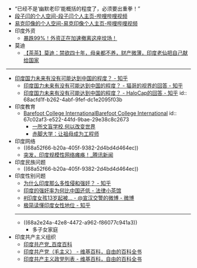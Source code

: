 - “已经不是‘幽默老印’能概括的程度了，必须要出重拳！”
- [段子闫的个人空间-段子闫个人主页-哔哩哔哩视频](https://space.bilibili.com/1980721893)
- [易克印像的个人空间-易克印像个人主页-哔哩哔哩视频](https://space.bilibili.com/1566373399)
- 印度外资
	- [暴跌99%！外资正在加速撤离这座坟场！](https://mp.weixin.qq.com/s/yABibk39aMZjGmJRNeodjw)
- 莫迪
	- [【茶茶】莫迪：禁欲四十年，母亲都不养，财产微薄，印度老仙把自己献给国家](https://www.bilibili.com/video/BV1p54y1a7cd)
- ---
- [印度国力未来有没有可能达到中国的程度？ - 知乎](https://www.zhihu.com/question/483836592)
	- [印度国力未来有没有可能达到中国的程度？ - 猫哥的视界的回答 - 知乎](https://www.zhihu.com/question/483836592/answer/2172911637)
	- [印度国力未来有没有可能达到中国的程度？ - HaloCap的回答 - 知乎](https://www.zhihu.com/question/483836592/answer/2172952572)
	  id:: 68acfd1f-b262-4abf-9fef-dc1e2095f03b
- 印度教育
	- [Barefoot College InternationalBarefoot College International](https://www.barefootcollege.org/)
	  id:: 67c02af3-e522-44fd-9bae-29e38c8c2673
		- [一所文盲学校,何以改变世界](https://www.sohu.com/a/202012753_227820)
		- [赤脚大学：让祖母成为工程师](https://www.douban.com/note/259848913/?_i=9465056SPSFC4P)
- 印度网络
	- ((68a52f66-b20a-405f-9382-2d4bd4d464ec))
	- [突发，印度规模性网络瘫痪！_腾讯新闻](https://news.qq.com/rain/a/20250707A08D7900)
- 印度民族问题
	- ((68a52f66-b20a-405f-9382-2d4bd4d464ec))
- 印度性别问题
	- [为什么印度那么多性侵和强奸？ - 知乎](https://www.zhihu.com/question/500310851)
	- [印度的强奸率为何比中国还低 - 法律小茶馆](https://lawtee.com/article/why-indian-rape-rate-so-low/)
	- [#印度女孩13岁起被... - @宣汉交警的微博 - 微博](https://weibo.com/6169296469/5137894261392816?sourceType=weixin&from=10F2195060&wm=9006_2001&featurecode=newtitle&s_channel=4&s_trans=6871424596_5137894261392816)
	- [​极简读懂印度女性地位 - 知乎](https://zhuanlan.zhihu.com/p/396726874)
	- ---
	- ((68a2e24a-42e8-4472-a962-f86077c941a3))
		- 多子女家庭
- 印度共产主义组织
	- [印度共产党_百度百科](https://baike.baidu.com/item/%E5%8D%B0%E5%BA%A6%E5%85%B1%E4%BA%A7%E5%85%9A/10318891)
	- [印度共产党（毛主义） - 维基百科，自由的百科全书](https://zh.wikipedia.org/wiki/%E5%8D%B0%E5%BA%A6%E5%85%B1%E4%BA%A7%E5%85%9A%EF%BC%88%E6%AF%9B%E4%B8%BB%E4%B9%89%EF%BC%89)
	- [印度共产主义政党列表 - 维基百科，自由的百科全书](https://zh.wikipedia.org/wiki/%E5%8D%B0%E5%BA%A6%E5%85%B1%E4%BA%A7%E4%B8%BB%E4%B9%89%E6%94%BF%E5%85%9A%E5%88%97%E8%A1%A8)